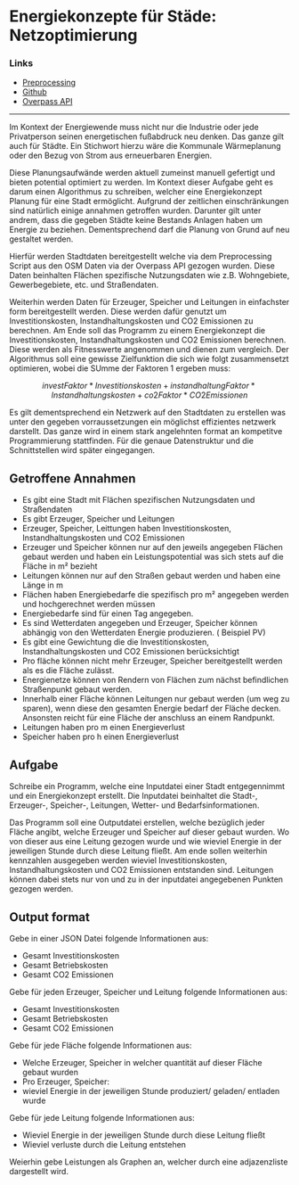 # Energiekonzepte für Städe: Netzoptimierung

### Links

- [Preprocessing](Preprocessing.md)
- [Github](github.com/)
- [Overpass API](https://wiki.openstreetmap.org/wiki/Overpass_API)

---

Im Kontext der Energiewende muss nicht nur die Industrie oder jede Privatperson
seinen energetischen fußabdruck neu denken. Das ganze gilt auch für Städte. Ein Stichwort
hierzu wäre die Kommunale Wärmeplanung oder den Bezug von Strom aus erneuerbaren Energien.

Diese Planungsaufwände werden aktuell zumeinst manuell gefertigt und bieten potential optimiert zu werden.
Im Kontext dieser Aufgabe geht es darum einen Algorithmus zu schreiben, welcher eine Energiekonzept Planung für eine
Stadt ermöglicht. Aufgrund der zeitlichen einschränkungen sind natürlich einige annahmen getroffen wurden.
Darunter gilt unter andrem, dass die gegeben Städte keine Bestands Anlagen haben um Energie zu beziehen.
Dementsprechend darf die Planung von Grund auf neu gestaltet werden.

Hierfür werden Stadtdaten bereitgestellt welche via dem Preprocessing Script aus den OSM Daten via der Overpass API
gezogen wurden. Diese Daten beinhalten Flächen spezifische Nutzungsdaten wie z.B. Wohngebiete, Gewerbegebiete, etc.
und Straßendaten.

Weiterhin werden Daten für Erzeuger, Speicher und Leitungen in einfachster form bereitgestellt werden. Diese werden
dafür genutzt
um Investitionskosten, Instandhaltungskosten und CO2 Emissionen zu berechnen. Am Ende soll das Programm zu einem
Energiekonzept die
Investitionskosten, Instandhaltungskosten und CO2 Emissionen berechnen. Diese werden als Fitnesswerte angenommen und
dienen zum vergleich.
Der Algorithmus soll eine gewisse Zielfunktion die sich wie folgt zusammensetzt optimieren,
wobei die SUmme der Faktoren 1 ergeben muss:

```math
investFaktor * Investitionskosten + instandhaltungFaktor * Instandhaltungskosten + co2Faktor * CO2 Emissionen
```

Es gilt dementsprechend ein Netzwerk auf den Stadtdaten zu erstellen was unter den gegeben vorraussetzungen ein
möglichst
effizientes netzwerk darstellt. Das ganze wird in einem stark angelehnten format an kompetitve Programmierung
stattfinden.
Für die genaue Datenstruktur und die Schnittstellen wird später eingegangen.

## Getroffene Annahmen

- Es gibt eine Stadt mit Flächen spezifischen Nutzungsdaten und Straßendaten
- Es gibt Erzeuger, Speicher und Leitungen
- Erzeuger, Speicher, Leittungen haben Investitionskosten, Instandhaltungskosten und CO2 Emissionen
- Erzeuger und Speicher können nur auf den jeweils angegeben Flächen gebaut werden und haben ein Leistungspotential was
  sich stets auf die Fläche in m² bezieht
- Leitungen können nur auf den Straßen gebaut werden und haben eine Länge in m
- Flächen haben Energiebedarfe die spezifisch pro m² angegeben werden und hochgerechnet werden müssen
- Energiebedarfe sind für einen Tag angegeben.
- Es sind Wetterdaten angegeben und Erzeuger, Speicher können abhängig von den Wetterdaten Energie produzieren. (
  Beispiel PV)
- Es gibt eine Gewichtung die die Investitionskosten, Instandhaltungskosten und CO2 Emissionen berücksichtigt
- Pro fläche können nicht mehr Erzeuger, Speicher bereitgestellt werden als es die Fläche zulässt.
- Energienetze können von Rendern von Flächen zum nächst befindlichen Straßenpunkt gebaut werden.
- Innerhalb einer Fläche können Leitungen nur gebaut werden (um weg zu sparen), wenn diese den gesamten Energie bedarf
  der Fläche decken. Ansonsten reicht für eine Fläche der anschluss an einem Randpunkt.
- Leitungen haben pro m einen Energieverlust
- Speicher haben pro h einen Energieverlust

## Aufgabe

Schreibe ein Programm, welche eine Inputdatei einer Stadt entgegennimmt und ein Energiekonzept erstellt. Die Inputdatei
beinhaltet die Stadt-, Erzeuger-, Speicher-, Leitungen, Wetter- und Bedarfsinformationen.

Das Programm soll eine Outputdatei erstellen, welche bezüglich jeder Fläche angibt, welche Erzeuger und Speicher auf
dieser gebaut wurden.
Wo von dieser aus eine Leitung gezogen wurde und wie wieviel Energie in der jeweiligen Stunde durch diese Leitung
fließt.
Am ende sollen weiterhin kennzahlen ausgegeben werden wieviel Investitionskosten, Instandhaltungskosten und CO2
Emissionen entstanden sind.
Leitungen können dabei stets nur von und zu in der inputdatei angegebenen Punkten gezogen werden.

## Output format

Gebe in einer JSON Datei folgende Informationen aus:
- Gesamt Investitionskosten
- Gesamt Betriebskosten
- Gesamt CO2 Emissionen

Gebe für jeden Erzeuger, Speicher und Leitung folgende Informationen aus:
- Gesamt Investitionskosten
- Gesamt Betriebskosten
- Gesamt CO2 Emissionen

Gebe für jede Fläche folgende Informationen aus:
- Welche Erzeuger, Speicher in welcher quantität auf dieser Fläche gebaut wurden
- Pro Erzeuger, Speicher:
- wieviel Energie in der jeweiligen Stunde produziert/ geladen/ entladen wurde

Gebe für jede Leitung folgende Informationen aus:
- Wieviel Energie in der jeweiligen Stunde durch diese Leitung fließt
- Wieviel verluste durch die Leitung entstehen

Weierhin gebe Leistungen als Graphen an, welcher durch eine adjazenzliste dargestellt wird.